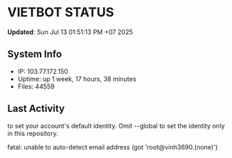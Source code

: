 # VIETBOT STATUS
**Updated**: Sun Jul 13 01:51:13 PM +07 2025

## System Info
- IP: 103.77.172.150
- Uptime: up 1 week, 17 hours, 38 minutes
- Files: 44559

## Last Activity

to set your account's default identity.
Omit --global to set the identity only in this repository.

fatal: unable to auto-detect email address (got 'root@vinh3690.(none)')
